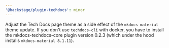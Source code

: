 ```yaml
---
'@backstage/plugin-techdocs': minor
---
```


Adjust the Tech Docs page theme as a side effect of the `mkdocs-material` theme update.
If you don't use `techdocs-cli` with docker, you have to install the mkdocs-techdocs-core plugin version 0.2.3 (which under the hood installs `mkdocs-material 8.1.11`).
